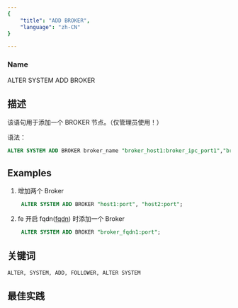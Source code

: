 ```yaml
---
{
    "title": "ADD BROKER",
    "language": "zh-CN"
}

---
```


<!--
Licensed to the Apache Software Foundation (ASF) under one
or more contributor license agreements.  See the NOTICE file
distributed with this work for additional information
regarding copyright ownership.  The ASF licenses this file
to you under the Apache License, Version 2.0 (the
"License"); you may not use this file except in compliance
with the License.  You may obtain a copy of the License at

  http://www.apache.org/licenses/LICENSE-2.0

Unless required by applicable law or agreed to in writing,
software distributed under the License is distributed on an
"AS IS" BASIS, WITHOUT WARRANTIES OR CONDITIONS OF ANY
KIND, either express or implied.  See the License for the
specific language governing permissions and limitations
under the License.
-->

### Name

ALTER SYSTEM ADD BROKER

## 描述

该语句用于添加一个 BROKER 节点。（仅管理员使用！）

语法：

```sql
ALTER SYSTEM ADD BROKER broker_name "broker_host1:broker_ipc_port1","broker_host2:broker_ipc_port2",...;
```

## Examples

1. 增加两个 Broker

   ```sql
    ALTER SYSTEM ADD BROKER "host1:port", "host2:port";
   ```

2. fe 开启 fqdn([fqdn](../../../admin-manual/cluster-management/fqdn.md)) 时添加一个 Broker

   ```sql
    ALTER SYSTEM ADD BROKER "broker_fqdn1:port";
   ```


## 关键词

    ALTER, SYSTEM, ADD, FOLLOWER, ALTER SYSTEM

## 最佳实践

